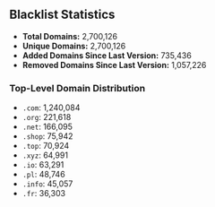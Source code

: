 ## Blacklist Statistics

- **Total Domains:** 2,700,126
- **Unique Domains:** 2,700,126
- **Added Domains Since Last Version:** 735,436
- **Removed Domains Since Last Version:** 1,057,226

### Top-Level Domain Distribution

-  `.com`: 1,240,084
-  `.org`: 221,618
-  `.net`: 166,095
-  `.shop`: 75,942
-  `.top`: 70,924
-  `.xyz`: 64,991
-  `.io`: 63,291
-  `.pl`: 48,746
-  `.info`: 45,057
-  `.fr`: 36,303
